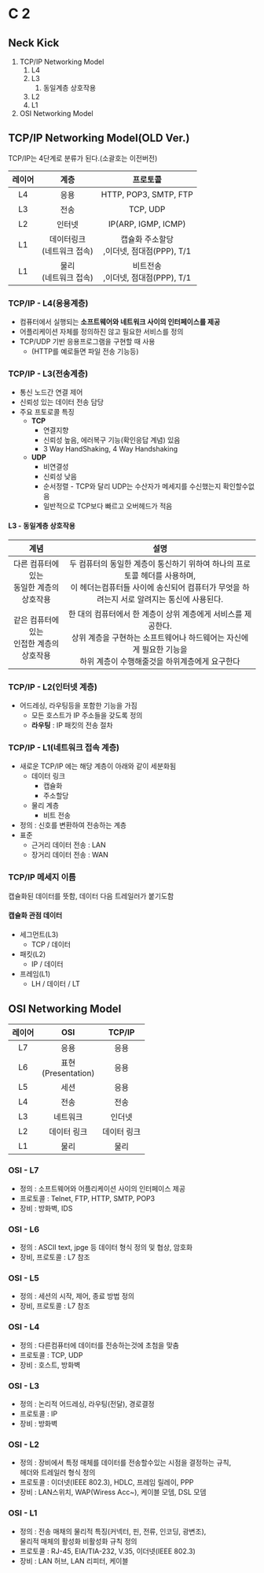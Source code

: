 # C 2

## Neck Kick

1. TCP/IP Networking Model
   1. L4
   2. L3
      1. 동일계층 상호작용
   3. L2
   4. L1
2. OSI Networking Model

## TCP/IP Networking Model(OLD Ver.)

TCP/IP는 4단계로 분류가 된다.(소괄호는 이전버전)

| 레이어 | 계층 | 프로토콜 |
|:------:|:-----:|:----------:|
| L4 | 응용 | HTTP, POP3, SMTP, FTP  |
| L3 | 전송 | TCP, UDP               |
| L2 | 인터넷        | IP(ARP, IGMP, ICMP)      |
| L1 | 데이터링크</br>(네트워크 접속) | 캡슐화 주소할당</br>,이더넷, 점대점(PPP), T/1 |
| L1 | 물리</br>(네트워크 접속) | 비트전송</br>,이더넷, 점대점(PPP), T/1 |

### TCP/IP - L4(응용계층)

- 컴퓨터에서 실행되는 **소프트웨어와 네트워크 사이의 인터페이스를 제공**
- 어플리케이션 자체를 정의하진 않고 필요한 서비스를 정의  
- TCP/UDP 기반 응용프로그램을 구현할 때 사용
  - (HTTP를 예로들면 파일 전송 기능등)

### TCP/IP - L3(전송계층)

- 통신 노드간 연결 제어
- 신뢰성 있는 데이터 전송 담당
- 주요 프토로콜 특징
  - **TCP**
    - 연결지향
    - 신뢰성 높음, 에러복구 기능(확인응답 계념) 있음
    - 3 Way HandShaking, 4 Way Handshaking
  - **UDP**
    - 비연결성
    - 신뢰성 낮음
    - 순서정렬 - TCP와 달리 UDP는 수산자가 메세지를 수신했는지 확인할수없음
    - 일반적으로 TCP보다 빠르고 오버헤드가 적음
  
#### L3 - 동일계층 상호작용

| 계념 | 설명 |
|:----:|:----:|
| 다른 컴퓨터에 있는 </br>동일한 계층의 상호작용 | 두 컴퓨터의 동일한 계층이 통신하기 위하여 하나의 프로토콜 헤더를 사용하며,</br> 이 헤더는컴퓨터들 사이에 송신되어 컴퓨터가 무엇을 하려는지 서로 알려지는 통신에 사용된다. |
| 같은 컴퓨터에 있는</br>인접한 계층의 상호작용 | 한 대의 컴퓨터에서 한 계층이 상위 계층에게 서비스를 제공한다.</br>상위 계층을 구현하는 소프트웨어나 하드웨어는 자신에게 필요한 기능을</br> 하위 계층이 수행해줄것을 하위계층에게 요구한다 |

### TCP/IP - L2(인터넷 계층)

- 어드레싱, 라우팅등을 포함한 기능을 가짐
  - 모든 호스트가 IP 주소들을 갖도록 정의
  - **라우팅** : IP 패킷의 전송 절차

### TCP/IP - L1(네트워크 접속 계층)

- 새로운 TCP/IP 에는 해당 계층이 아래와 같이 세분화됨
  - 데이터 링크
    - 캡슐화
    - 주소할당
  - 물리 계층
    - 비트 전송
- 정의 : 신호를 변환하여 전송하는 계층
- 표준
  - 근거리 데이터 전송 : LAN
  - 장거리 데이터 전송 : WAN

### TCP/IP 메세지 이름

캡슐화된 데이터를 뜻함, 데이터 다음 트레일러가 붙기도함

#### 캡슐화 관점 데이터

- 세그먼트(L3)
  - TCP / 데이터
- 패킷(L2)
  - IP / 데이터
- 프레임(L1)
  - LH / 데이터 / LT
  
## OSI Networking Model

| 레이어 | OSI | TCP/IP |  
|:------:|:---:|:------:|  
| L7 | 응용 |  응용 |  
| L6 | 표현</br>(Presentation)  | 응용 |  
| L5 | 세션 |  응용  |  
| L4 | 전송 | 전송 |  
| L3 | 네트워크 | 인더넷 |  
| L2 | 데이터 링크 | 데이터 링크 |  
| L1 | 물리 |  물리 |  

### OSI - L7

- 정의 : 소프트웨어와 어플리케이션 사이의 인터페이스 제공
- 프로토콜 : Telnet, FTP, HTTP, SMTP, POP3
- 장비 : 방화벽, IDS

### OSI - L6

- 정의 : ASCII text, jpge 등 데이터 형식 정의 및 협상, 암호화 
- 장비, 프로토콜 : L7 참조

### OSI - L5

- 정의 : 세션의 시작, 제어, 종료 방법 정의
- 장비, 프로토콜 : L7 참조

### OSI - L4

- 정의 : 다른컴퓨터에 데이터를 전송하는것에 초첨을 맞춤
- 프로토콜 : TCP, UDP
- 장비 : 호스트, 방화벽

### OSI - L3

- 정의 : 논리적 어드레싱, 라우팅(전달), 경로결정
- 프로토콜 : IP
- 장비 : 방화벽

### OSI - L2

- 정의 : 장비에서 특정 매체를 데이터를 전송할수있는 시점을 결정하는 규칙,</br> 헤더와 트레일러 형식 정의
- 프로토콜 : 이더넷(IEEE 802.3), HDLC, 프레임 릴레이, PPP
- 장비 : LAN스위치, WAP(Wiress Acc~), 케이블 모뎀, DSL 모뎀

### OSI - L1

- 정의 :  전송 매채의 물리적 특징(커넥터, 핀, 전류, 인코딩, 광변조),</br>물리적 매체의 활성화 비활성화 규칙 정의
- 프로토콜 : RJ-45, EIA/TIA-232, V.35, 이더넷(IEEE 802.3)
- 장비 : LAN 허브, LAN 리피터, 케이블

